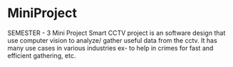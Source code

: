 # MiniProject

SEMESTER - 3 Mini Project
Smart CCTV project is an software design that use computer vision to analyze/ gather useful data from the cctv.
It has many use cases in various industries ex- to help in crimes for fast and efficient gathering, etc.

